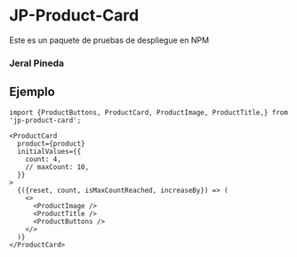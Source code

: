 # JP-Product-Card

Este es un paquete de pruebas de despliegue en NPM

### Jeral Pineda

## Ejemplo

```
import {ProductButtons, ProductCard, ProductImage, ProductTitle,} from 'jp-product-card';
```

```
<ProductCard
  product={product}
  initialValues={{
    count: 4,
    // maxCount: 10,
  }}
>
  {({reset, count, isMaxCountReached, increaseBy}) => (
    <>
      <ProductImage />
      <ProductTitle />
      <ProductButtons />
    </>
  )}
</ProductCard>
```
